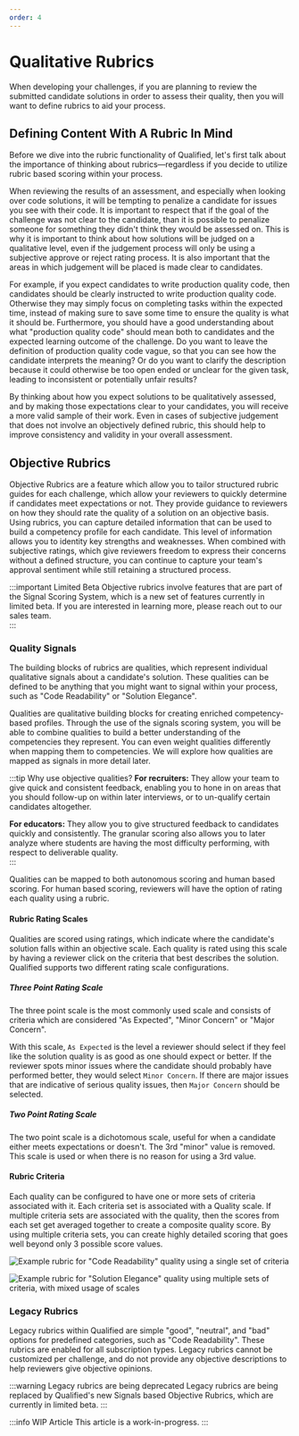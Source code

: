 ```yaml
---
order: 4
---
```


# Qualitative Rubrics
When developing your challenges, if you are planning to review the submitted candidate solutions in order to assess their quality, then you will want to define rubrics to aid your process. 

## Defining Content With A Rubric In Mind
Before we dive into the rubric functionality of Qualified, let's first talk about the importance of thinking about rubrics—regardless if you decide to utilize rubric based scoring within your process. 

When reviewing the results of an assessment, and especially when looking over code solutions, it will be tempting to penalize a candidate for issues you see with their code. It is important to respect that if the goal of the challenge was not clear to the candidate, than it is possible to penalize someone for something they didn't think they would be assessed on. This is why it is important to think about how solutions will be judged on a qualitative level, even if the judgement process will only be using a subjective approve or reject rating process. It is also important that the areas in which judgement will be placed is made clear to candidates. 

For example, if you expect candidates to write production quality code, then candidates should be clearly instructed to write production quality code. Otherwise they may simply focus on completing tasks within the expected time, instead of making sure to save some time to ensure the quality is what it should be. Furthermore, you should have a good understanding about what "production quality code" should mean both to candidates and the expected learning outcome of the challenge. Do you want to leave the definition of production quality code vague, so that you can see how the candidate interprets the meaning? Or do you want to clarify the description because it could otherwise be too open ended or unclear for the given task, leading to inconsistent or potentially unfair results?

By thinking about how you expect solutions to be qualitatively assessed, and by making those expectations clear to your candidates, you will receive a more valid sample of their work. Even in cases of subjective judgement that does not involve an objectively defined rubric, this should help to improve consistency and validity in your overall assessment.        

## Objective Rubrics

Objective Rubrics are a feature which allow you to tailor structured rubric guides for each challenge, which allow your reviewers to quickly determine if candidates meet expectations or not. They provide guidance to reviewers on how they should rate the quality of a solution on an objective basis. Using rubrics, you can capture detailed information that can be used to build a competency profile for each candidate. This level of information allows you to identity key strengths and weaknesses. When combined with subjective ratings, which give reviewers freedom to express their concerns without a defined structure, you can continue to capture your team's approval sentiment while still retaining a structured process. 

:::important Limited Beta
Objective rubrics involve features that are part of the Signal Scoring System, which is a new set of features currently in limited beta. If you are interested in learning more, please reach out to our sales team.  
:::

### Quality Signals
The building blocks of rubrics are qualities, which represent individual qualitative signals about a candidate's solution. These qualities can be defined to be anything that you might want to signal within your process, such as "Code Readability" or "Solution Elegance".  

Qualities are qualitative building blocks for creating enriched competency-based profiles. Through the use of the signals scoring system, you will be able to combine qualities to build a better understanding of the competencies they represent. You can even weight qualities differently when mapping them to competencies. We will explore how qualities are mapped as signals in more detail later.

:::tip Why use objective qualities?
**For recruiters:** They allow your team to give quick and consistent feedback, enabling you to hone in on areas that you should follow-up on within later interviews, or to un-qualify certain candidates altogether. 

**For educators:** They allow you to give structured feedback to candidates quickly and consistently. The granular scoring also allows you to later analyze where students are having the most difficulty performing, with respect to deliverable quality.   
:::

Qualities can be mapped to both autonomous scoring and human based scoring. For human based scoring, reviewers will have the option of rating each quality using a rubric. 

#### Rubric Rating Scales
Qualities are scored using ratings, which indicate where the candidate's solution falls within an objective scale. Each quality is rated using this scale by having a reviewer click on the criteria that best describes the solution. Qualified supports two different rating scale configurations. 

##### Three Point Rating Scale
The three point scale is the most commonly used scale and consists of criteria which are considered "As Expected", "Minor Concern" or "Major Concern". 

With this scale, `As Expected` is the level a reviewer should select if they feel like the solution quality is as good as one should expect or better. If the reviewer spots minor issues where the candidate should probably have performed better, they would select `Minor Concern`. If there are major issues that are indicative of serious quality issues, then `Major Concern` should be selected. 

##### Two Point Rating Scale
The two point scale is a dichotomous scale, useful for when a candidate either meets expectations or doesn't. The 3rd "minor" value is removed. This scale is used or when there is no reason for using a 3rd value.  

#### Rubric Criteria
Each quality can be configured to have one or more sets of criteria associated with it. Each criteria set is associated with a Quality scale. If multiple criteria sets are associated with the quality, then the scores from each set get averaged together to create a composite quality score. By using multiple criteria sets, you can create highly detailed scoring that goes well beyond only 3 possible score values.     

![Example rubric for "Code Readability" quality using a single set of criteria](/images/creating-content/rubric-simple.png)

![Example rubric for "Solution Elegance" quality using multiple sets of criteria, with mixed usage of scales](/images/creating-content/rubric-multi.png)

### Legacy Rubrics
Legacy rubrics within Qualified are simple "good", "neutral", and "bad" options for predefined categories, such as "Code Readability". These rubrics are enabled for all subscription types. Legacy rubrics cannot be customized per challenge, and do not provide any objective descriptions to help reviewers give objective opinions. 

:::warning Legacy rubrics are being deprecated
Legacy rubrics are being replaced by Qualified's new Signals based Objective Rubrics, which are currently in limited beta.
:::


:::info WIP Article
This article is a work-in-progress. 
:::
